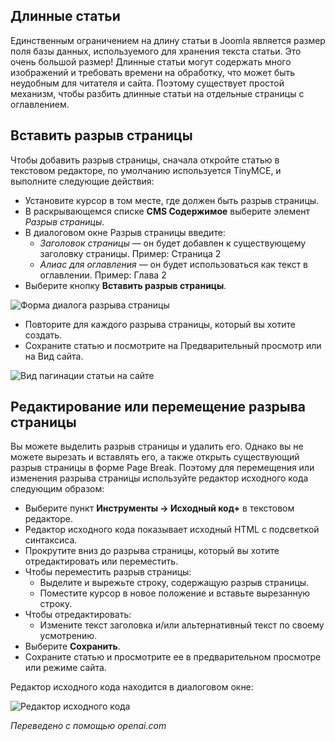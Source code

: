 <!-- Filename: J4.x:Article_Pagination / Display title: Статья: Редактирование - Постраничная навигация  -->

## Длинные статьи

Единственным ограничением на длину статьи в Joomla является размер
поля базы данных, используемого для хранения текста статьи. Это
очень большой размер! Длинные статьи могут содержать много
изображений и требовать времени на обработку, что может быть
неудобным для читателя и сайта. Поэтому существует простой механизм,
чтобы разбить длинные статьи на отдельные страницы с оглавлением.

## Вставить разрыв страницы

Чтобы добавить разрыв страницы, сначала откройте статью в текстовом редакторе, по умолчанию используется TinyMCE, и выполните следующие действия:

- Установите курсор в том месте, где должен быть разрыв страницы.
- В раскрывающемся списке **CMS Содержимое** выберите элемент *Разрыв страницы*.
- В диалоговом окне Разрыв страницы введите:
  - *Заголовок страницы* — он будет добавлен к существующему заголовку страницы.
    Пример: Страница 2
  - *Алиас для оглавления* — он будет использоваться как текст в оглавлении.
    Пример: Глава 2
- Выберите кнопку **Вставить разрыв страницы**.

![Форма диалога разрыва страницы](../../../en/images/articles/articles-edit-pagination.png)

- Повторите для каждого разрыва страницы, который вы хотите создать.
- Сохраните статью и посмотрите на Предварительный просмотр или на Вид сайта.

![Вид пагинации статьи на сайте](../../../en/images/articles/articles-site-pagination.png)

## Редактирование или перемещение разрыва страницы

Вы можете выделить разрыв страницы и удалить его. Однако вы не можете вырезать и вставлять его, а также открыть существующий разрыв страницы в форме Page Break. Поэтому для перемещения или изменения разрыва страницы используйте редактор исходного кода следующим образом:

- Выберите пункт **Инструменты -> Исходный код+** в текстовом редакторе.
- Редактор исходного кода показывает исходный HTML с подсветкой синтаксиса.
- Прокрутите вниз до разрыва страницы, который вы хотите отредактировать или переместить.
- Чтобы переместить разрыв страницы:
  - Выделите и вырежьте строку, содержащую разрыв страницы.
  - Поместите курсор в новое положение и вставьте вырезанную строку.
- Чтобы отредактировать:
  - Измените текст заголовка и/или альтернативный текст по своему усмотрению.
- Выберите **Сохранить**.
- Сохраните статью и просмотрите ее в предварительном просмотре или режиме сайта.

Редактор исходного кода находится в диалоговом окне:

![Редактор исходного кода](../../../en/images/articles/articles-edit-pagination-source-code.png)

*Переведено с помощью openai.com*


